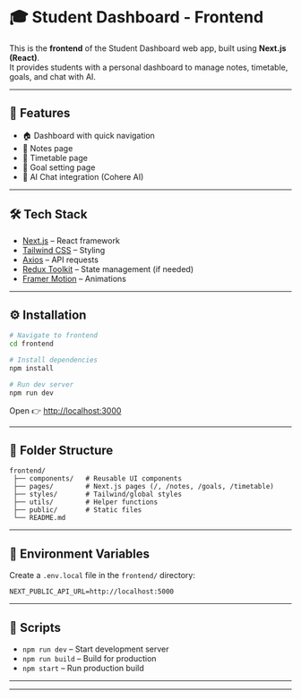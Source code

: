 # 🎓 Student Dashboard - Frontend

This is the **frontend** of the Student Dashboard web app, built using **Next.js (React)**.  
It provides students with a personal dashboard to manage notes, timetable, goals, and chat with AI.

---

## 🚀 Features
- 🏠 Dashboard with quick navigation
- 📝 Notes page
- 📅 Timetable page
- 🎯 Goal setting page
- 🤖 AI Chat integration (Cohere AI)

---

## 🛠️ Tech Stack
- [Next.js](https://nextjs.org/) – React framework
- [Tailwind CSS](https://tailwindcss.com/) – Styling
- [Axios](https://axios-http.com/) – API requests
- [Redux Toolkit](https://redux-toolkit.js.org/) – State management (if needed)
- [Framer Motion](https://www.framer.com/motion/) – Animations

---

## ⚙️ Installation

```bash
# Navigate to frontend
cd frontend

# Install dependencies
npm install

# Run dev server
npm run dev
````

Open 👉 [http://localhost:3000](http://localhost:3000)

---

## 📂 Folder Structure

```
frontend/
 ├── components/   # Reusable UI components
 ├── pages/        # Next.js pages (/, /notes, /goals, /timetable)
 ├── styles/       # Tailwind/global styles
 ├── utils/        # Helper functions
 ├── public/       # Static files
 └── README.md
```

---

## 🔑 Environment Variables

Create a `.env.local` file in the `frontend/` directory:

```env
NEXT_PUBLIC_API_URL=http://localhost:5000
```

---

## 🧪 Scripts

* `npm run dev` – Start development server
* `npm run build` – Build for production
* `npm start` – Run production build

---

<!--## 📸 Preview

(👉 Add screenshot of dashboard here)-->
---
